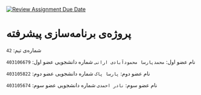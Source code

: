 [![Review Assignment Due Date](https://classroom.github.com/assets/deadline-readme-button-22041afd0340ce965d47ae6ef1cefeee28c7c493a6346c4f15d667ab976d596c.svg)](https://classroom.github.com/a/iDQJgb-p)

# پروژه‌ی برنامه‌سازی پیشرفته

شماره‌ی تیم: `42`

نام عضو اول: `محمدپارسا محمودآبادی ارانی`
شماره دانشجویی عضو اول: `403106679`

نام عضو دوم: `پارسا پاک`
شماره دانشجویی عضو دوم: `403105822`

نام عضو سوم: `نادر احمدی`
شماره دانشجویی عضو سوم: `403105674`
